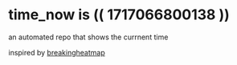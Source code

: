 # time_now is (( 1717066800138 ))

an automated repo that shows the currnent time

inspired by [breakingheatmap](https://github.com/breakingheatmap/breakingheatmap)
